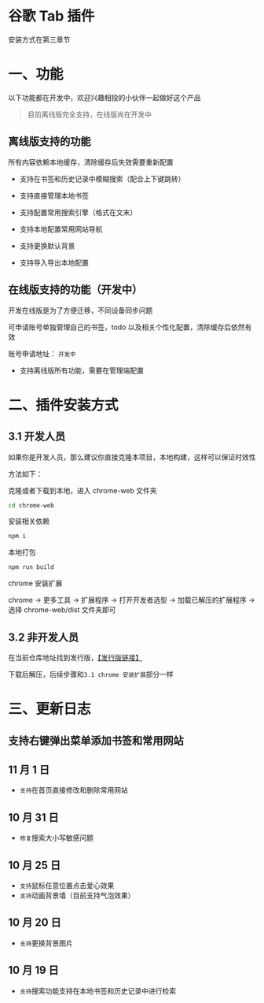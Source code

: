 # 谷歌 Tab 插件

安装方式在第三章节

# 一、功能

以下功能都在开发中，欢迎兴趣相投的小伙伴一起做好这个产品

> 目前离线版完全支持，在线版尚在开发中

## 离线版支持的功能

所有内容依赖本地缓存，清除缓存后失效需要重新配置

-   支持在书签和历史记录中模糊搜索（配合上下键跳转）

-   支持直接管理本地书签
-   支持配置常用搜索引擎（格式在文末）
-   支持本地配置常用网站导航
-   支持更换默认背景
-   支持导入导出本地配置

## 在线版支持的功能（开发中）

开发在线版是为了方便迁移，不同设备同步问题

可申请账号单独管理自己的书签，todo 以及相关个性化配置，清除缓存后依然有效

账号申请地址： `开发中`

-   支持离线版所有功能，需要在管理端配置

# 二、插件安装方式

## 3.1 开发人员

如果你是开发人员，那么建议你直接克隆本项目，本地构建，这样可以保证时效性

方法如下：

克隆或者下载到本地，进入 chrome-web 文件夹

```bash
cd chrome-web
```

安装相关依赖

```bash
npm i
```

本地打包

```bash
npm run build
```

chrome 安装扩展

chrome -> 更多工具 -> 扩展程序 -> 打开开发者选型 -> 加载已解压的扩展程序 -> 选择 chrome-web/dist 文件夹即可

## 3.2 非开发人员

在当前仓库地址找到发行版，[【发行版链接】](https://gitee.com/rambler1501719577/chrome-navigation-plugin/releases/tag/v1.0)

下载后解压，后续步骤和`3.1 chrome 安装扩展`部分一样

# 三、更新日志

## 支持右键弹出菜单添加书签和常用网站

## 11 月 1 日

-   `支持`在首页直接修改和删除常用网站

## 10 月 31 日

-   `修复`搜索大小写敏感问题

## 10 月 25 日

-   `支持`鼠标任意位置点击爱心效果
-   `支持`动画背景墙（目前支持气泡效果）

## 10 月 20 日

-   `支持`更换背景图片

## 10 月 19 日

-   `支持`搜索功能支持在本地书签和历史记录中进行检索
